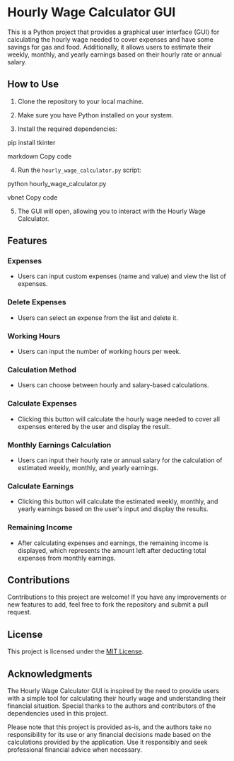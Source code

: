 # Hourly Wage Calculator GUI

This is a Python project that provides a graphical user interface (GUI) for calculating the hourly wage needed to cover expenses and have some savings for gas and food. Additionally, it allows users to estimate their weekly, monthly, and yearly earnings based on their hourly rate or annual salary.

## How to Use

1. Clone the repository to your local machine.

2. Make sure you have Python installed on your system.

3. Install the required dependencies:

pip install tkinter

markdown
Copy code

4. Run the `hourly_wage_calculator.py` script:

python hourly_wage_calculator.py

vbnet
Copy code

5. The GUI will open, allowing you to interact with the Hourly Wage Calculator.

## Features

### Expenses

- Users can input custom expenses (name and value) and view the list of expenses.

### Delete Expenses

- Users can select an expense from the list and delete it.

### Working Hours

- Users can input the number of working hours per week.

### Calculation Method

- Users can choose between hourly and salary-based calculations.

### Calculate Expenses

- Clicking this button will calculate the hourly wage needed to cover all expenses entered by the user and display the result.

### Monthly Earnings Calculation

- Users can input their hourly rate or annual salary for the calculation of estimated weekly, monthly, and yearly earnings.

### Calculate Earnings

- Clicking this button will calculate the estimated weekly, monthly, and yearly earnings based on the user's input and display the results.

### Remaining Income

- After calculating expenses and earnings, the remaining income is displayed, which represents the amount left after deducting total expenses from monthly earnings.

## Contributions

Contributions to this project are welcome! If you have any improvements or new features to add, feel free to fork the repository and submit a pull request.

## License

This project is licensed under the [MIT License](LICENSE).

## Acknowledgments

The Hourly Wage Calculator GUI is inspired by the need to provide users with a simple tool for calculating their hourly wage and understanding their financial situation. Special thanks to the authors and contributors of the dependencies used in this project.

Please note that this project is provided as-is, and the authors take no responsibility for its use or any financial decisions made based on the calculations provided by the application. Use it responsibly and seek professional financial advice when necessary.



